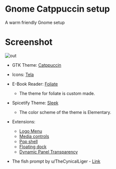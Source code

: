 # Gnome Catppuccin setup 
A warm friendly Gnome setup
# Screenshot
![out](https://user-images.githubusercontent.com/68803793/148194211-3a046197-3d48-4480-acf4-9ad858ca22fe.png)

- GTK Theme: [Catppuccin](https://github.com/catppuccin/catppuccin)
- Icons: [Tela](https://github.com/vinceliuice/Tela-icon-theme)
- E-Book Reader: [Foliate](https://github.com/johnfactotum/foliate)
    - The theme for foliate is custom made. 
- Spicetify Theme: [Sleek](https://github.com/morpheusthewhite/spicetify-themes/tree/master/Sleek)
    - The color scheme of the theme is Elementary.
- Extensions: 
    - [Logo Menu](https://github.com/Aryan20/Logomenu)
    - [Media controls](https://extensions.gnome.org/extension/4470/media-controls/)
    - [Pop shell](https://github.com/pop-os/shell)
    - [Floating dock](https://extensions.gnome.org/extension/3730/floating-dock/)
    - [Dynamic Panel Transparency](https://extensions.gnome.org/extension/1011/dynamic-panel-transparency/)

- The fish prompt by u/TheCynicalLiger - [Link](https://raw.githubusercontent.com/The-Repo-Club/DotFiles/main/fish/.config/fish/functions/fish_prompt.fish)


